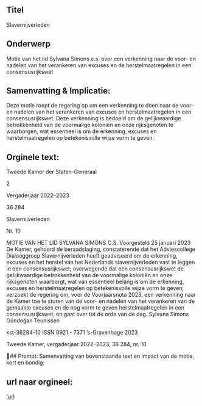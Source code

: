 ## Titel
Slavernijverleden
## Onderwerp
Motie van het lid Sylvana Simons c.s. over een verkenning naar de voor- en nadelen van het verankeren van excuses en de herstelmaatregelen in een consensusrijkswet 
## Samenvatting & Implicatie:

Deze motie roept de regering op om een verkenning te doen naar de voor- en nadelen van het verankeren van excuses en herstelmaatregelen in een consensusrijkswet. Deze verkenning is bedoeld om de gelijkwaardige betrokkenheid van de voormalige koloniën en onze rijksgenoten te waarborgen, wat essentieel is om de erkenning, excuses en herstelmaatregelen op betekenisvolle wijze vorm te geven.
## Orginele text:


Tweede Kamer der Staten-Generaal

2

Vergaderjaar 2022–2023

36 284

Slavernijverleden

Nr. 10

MOTIE VAN HET LID SYLVANA SIMONS C.S.
Voorgesteld 25 januari 2023
De Kamer,
gehoord de beraadslaging,
constaterende dat het Adviescollege Dialooggroep Slavernijverleden heeft
geadviseerd om de erkenning, excuses en het herstel van het Nederlands
slavernijverleden vast te leggen in een consensusrijkswet;
overwegende dat een consensusrijkswet de gelijkwaardige betrokkenheid
van de voormalige koloniën en onze rijksgenoten waarborgt, wat van
essentieel belang is om de erkenning, excuses en herstelmaatregelen op
betekenisvolle wijze vorm te geven;
verzoekt de regering om, voor de Voorjaarsnota 2023, een verkenning
naar de Kamer toe te sturen van de voor- en nadelen van het verankeren
van de gemaakte excuses en de nog vorm te geven herstelmaatregelen in
een consensusrijkswet,
en gaat over tot de orde van de dag.
Sylvana Simons
Gündoğan
Teunissen

kst-36284-10
ISSN 0921 - 7371
’s-Gravenhage 2023

Tweede Kamer, vergaderjaar 2022–2023, 36 284, nr. 10

## Prompt:
Samenvatting van bovenstaande text en impact van de motie, kort en bondig:

## url naar orgineel:
['url](https://gegevensmagazijn.tweedekamer.nl/OData/v4/2.0/Document(de2d3322-87f7-4d1d-a15f-63b270be5938)/resource)
